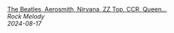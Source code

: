 <!--2024-08-17 13:00:07-->
<div class="yb">
  <a class="nodecor" href="/index.html?rok/the_beatles_aerosmith_nirvana_zz_top_ccr_queen_classic_rock_songs_70s_80s_90s_clean">
    <img class="preview" data-videoid="Z27ZN2iUbM4" src="https://i3.ytimg.com/vi/Z27ZN2iUbM4/hqdefault.jpg" align="middle" alt="">
  </a>
  <div class="inlbl text">
    <a class="nodecor" href="/index.html?rok/the_beatles_aerosmith_nirvana_zz_top_ccr_queen_classic_rock_songs_70s_80s_90s_clean">The Beatles, Aerosmith, Nirvana, ZZ Top, CCR, Queen...</a><br>
    <i class="smaller2">Rock Melody</i><br>
    <i class="smaller3">2024-08-17</i>
  </div>
</div>
